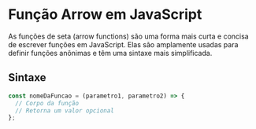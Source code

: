 # Função Arrow em JavaScript

As funções de seta (arrow functions) são uma forma mais curta e concisa de escrever funções em JavaScript. Elas são amplamente usadas para definir funções anônimas e têm uma sintaxe mais simplificada.

## Sintaxe

```javascript
const nomeDaFuncao = (parametro1, parametro2) => {
  // Corpo da função
  // Retorna um valor opcional
};
